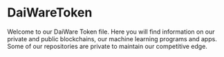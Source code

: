 # DaiWareToken
 Welcome to our DaiWare Token file.  Here you will find information on our private and public blockchains, our machine learning programs and apps.  Some of our repositories are private to maintain our competitive edge.
